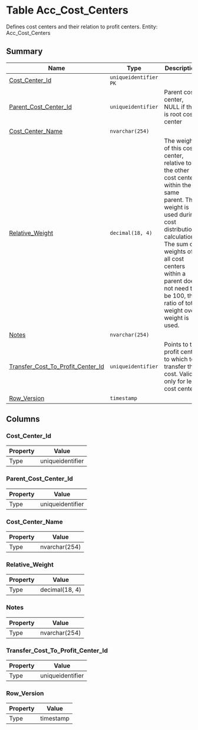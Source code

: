 # Table Acc_Cost_Centers

Defines cost centers and their relation to profit centers. Entity: Acc_Cost_Centers

## Summary

| Name | Type | Description |
| - | - | --- |
|[Cost_Center_Id](#cost_center_id)|`uniqueidentifier` `PK`||
|[Parent_Cost_Center_Id](#parent_cost_center_id)|`uniqueidentifier` |Parent cost center, NULL if this is root cost center|
|[Cost_Center_Name](#cost_center_name)|`nvarchar(254)` ||
|[Relative_Weight](#relative_weight)|`decimal(18, 4)` |The weight of this cost center, relative to the other cost centers within the same parent. The weight is used during cost distribution calculations. The sum of weights of all cost centers within a parent does not need to be 100, the ratio of total weight over weight is used.|
|[Notes](#notes)|`nvarchar(254)` ||
|[Transfer_Cost_To_Profit_Center_Id](#transfer_cost_to_profit_center_id)|`uniqueidentifier` |Points to the profit center to which to transfer the cost. Valid only for leaf cost centers|
|[Row_Version](#row_version)|`timestamp` ||

## Columns

### Cost_Center_Id

| Property | Value |
| - | - |
|Type|uniqueidentifier|

### Parent_Cost_Center_Id

| Property | Value |
| - | - |
|Type|uniqueidentifier|

### Cost_Center_Name

| Property | Value |
| - | - |
|Type|nvarchar(254)|

### Relative_Weight

| Property | Value |
| - | - |
|Type|decimal(18, 4)|

### Notes

| Property | Value |
| - | - |
|Type|nvarchar(254)|

### Transfer_Cost_To_Profit_Center_Id

| Property | Value |
| - | - |
|Type|uniqueidentifier|

### Row_Version

| Property | Value |
| - | - |
|Type|timestamp|


